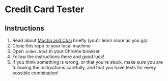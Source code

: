 # Credit Card Tester

## Instructions

1. Read about [Mocha and Chai](<https://en.wikipedia.org/wiki/Mocha_(JavaScript_framework)>) briefly (you'll learn more as you go)
1. Clone this repo to your local machine
1. Open `index.html` in your Chrome browser
1. Follow the instructions there and good luck!
1. If you think something is wrong, or that you're stuck, make sure you are following the instructions carefully, and that you have tests for every possible combination!

